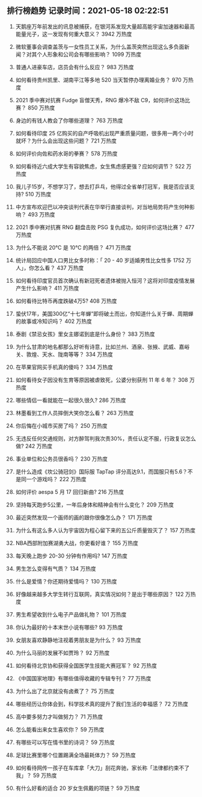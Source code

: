 
## 排行榜趋势 记录时间：2021-05-18 02:22:51
  
  1. 天鹅座万年前发出的讯息被捕获，在银河系发现大量超高能宇宙加速器和最高能量光子，这一发现有何重大意义？ 3942 万热度
    
  2. 微软董事会调查盖茨与一女性员工关系，为什么盖茨突然出现这么多负面新闻？对其个人形象和公司会有哪些影响？ 1099 万热度
    
  3. 普通人进豪车店，店员会有什么反应？ 983 万热度
    
  4. 如何看待贵州凯里、湖南平江等多地 520 当天暂停办理离婚业务？ 970 万热度
    
  5. 2021 季中赛对抗赛 Fudge 盲僧天秀，RNG 爆冷不敌 C9，如何评价这场比赛？ 850 万热度
    
  6. 身边的有钱人教会了你哪些道理？ 763 万热度
    
  7. 如何看待印度 25 亿购买的自产呼吸机出现严重质量问题，很多用一两个小时就坏？为什么会出现这些问题？ 721 万热度
    
  8. 如何评价向佐和药水哥的拳赛？ 578 万热度
    
  9. 如何看待近六成大学生有容貌焦虑，女生焦虑感更强？应如何调节？ 522 万热度
    
  10. 我儿子15岁，不想学习了，想去打乒乓，他得过全省单打冠军，我是否应该支持? 510 万热度
    
  11. 中方宣布欢迎巴以冲突谈判代表在华举行直接谈判，对当地局势将产生何种影响？ 493 万热度
    
  12. 2021 季中赛对抗赛 RNG 翻盘击败 PSG 复仇成功，如何评价这场比赛？ 477 万热度
    
  13. 为什么不能说 20℃ 是 10℃ 的两倍？ 471 万热度
    
  14. 统计局回应中国人口男比女多时称：「 20 - 40 岁适婚男性比女性多 1752 万人」，你怎么看？ 437 万热度
    
  15. 如何看待印度官员首次确认有新冠死者遗体被抛入恒河？这将对印度疫情发展产生什么影响？ 411 万热度
    
  16. 如何看待比特币再度跌破4万5? 408 万热度
    
  17. 蛰伏17年，美国300亿“十七年蝉”即将破土而出，你知道什么关于蝉、周期蝉的故事或冷知识吗？ 402 万热度
    
  18. 泰剧《禁忌女孩》里女主娜诺到底是什么身份？ 383 万热度
    
  19. 为什么甘肃的地名都那么好听有诗意，比如兰州、酒泉、张掖、武威、嘉峪关、敦煌、天水、陇南等等？ 334 万热度
    
  20. 在苹果官网买手机真的傻吗？ 334 万热度
    
  21. 如何看待女子因没有生育等原因被虐致死，公婆分别获刑 11 年 6 年？ 308 万热度
    
  22. 哪些情侣一看就能在一起很久很久? 286 万热度
    
  23. 林墨看到工作人员摔倒大笑你怎么看？ 263 万热度
    
  24. 你后悔在小城市买房了吗？ 250 万热度
    
  25. 无违反任何交通规则，对方醉驾判我次责30%，责任认定不服，行政复议怎么做? 242 万热度
    
  26. 事业单位和公务员很香吗？ 230 万热度
    
  27. 是什么造成《坎公骑冠剑》国际服 TapTap 评分高达9.1，而国服只有5.6？不是同一个游戏吗？ 222 万热度
    
  28. 如何评价 aespa 5 月 17 回归新曲? 216 万热度
    
  29. 坚持每天跑步5公里，一年后身体和精神会有什么变化？ 209 万热度
    
  30. 最近突然发现一个画师的画的跟你很像怎么办？ 171 万热度
    
  31. 为什么有这么多人认为宇宙因为程心留下来的五公斤质量毁灭了？ 157 万热度
    
  32. NBA西部附加赛湖勇大战，你更看好谁？ 155 万热度
    
  33. 每天晚上跑步 20-30 分钟有作用吗? 147 万热度
    
  34. 男生怎么变得有气质？ 134 万热度
    
  35. 什么是爱情？你还期待爱情吗？ 130 万热度
    
  36. 好像越来越多大学生转行互联网，真实情况如何？是出于哪些原因？ 122 万热度
    
  37. 男生希望收到什么电子产品做礼物？ 101 万热度
    
  38. 你认为最好的十本末世小说有哪些? 93 万热度
    
  39. 女朋友喜欢静静地注视着男朋友是为什么？ 93 万热度
    
  40. 为什么马丽的发展不如贾玲？ 92 万热度
    
  41. 如何看待北京协和获得全国医学生技能大赛冠军？ 92 万热度
    
  42. 《中国国家地理》有哪些值得收藏的专辑专刊？ 77 万热度
    
  43. 为什么出了北京就没有卤煮了？ 75 万热度
    
  44. 哪些经历让你体会到，科学技术真的提升了我们生活的幸福感？ 72 万热度
    
  45. 高中要多努力才叫做努力？ 71 万热度
    
  46. 怎么能看出来女生喜欢你？ 59 万热度
    
  47. 有哪些可以写在情书里的诗词？ 59 万热度
    
  48. 足球比赛里哪个位置踢满全场最耗体力？ 59 万热度
    
  49. 如何看待网传一孩子在车库拿「大刀」刮花奔驰，家长称「法律都约束不了我」？ 59 万热度
    
  50. 有什么好看的适合 20 岁女生佩戴的项链？ 59 万热度
    